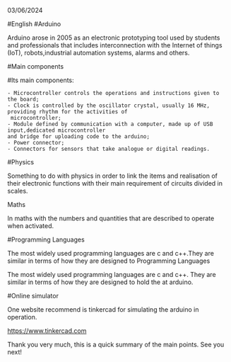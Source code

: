  03/06/2024

#English
#Arduino

Arduino arose in 2005 as an electronic prototyping tool used by students and professionals that includes 
interconnection with the Internet of things (IoT), robots,industrial automation systems, alarms and 
others.

#Main components

#Its main components:

    - Microcontroller controls the operations and instructions given to the board;
    - Clock is controlled by the oscillator crystal, usually 16 MHz, providing rhythm for the activities of
     microcontroller;
    - Module defined by communication with a computer, made up of USB input,dedicated microcontroller
    and bridge for uploading code to the arduino; 
    - Power connector;
    - Connectors for sensors that take analogue or digital readings.



#Physics

Something to do with physics in order to link the items and realisation of their electronic functions with their main 
requirement of circuits divided in scales.

Maths

In maths with the numbers and quantities that are described to operate when activated.



#Programming Languages

The most widely used programming languages are c and c++.They are similar in terms of how they are designed to Programming Languages

The most widely used programming languages are c and c++. They are similar in terms of how they are designed to hold the at
arduino. 


#Online simulator

One website recommend is tinkercad for simulating the arduino in operation.


https://www.tinkercad.com


Thank you very much, this is a quick summary of the main points. See you next!
